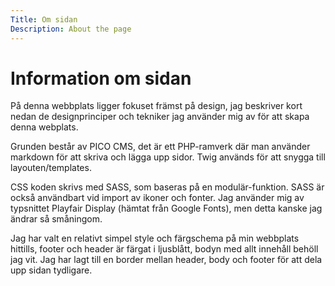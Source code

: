 ```yaml
---
Title: Om sidan
Description: About the page
---
```


Information om sidan
==========================

På denna webbplats ligger fokuset främst på design, jag beskriver kort nedan de designprinciper och tekniker jag använder mig av för att skapa denna webplats.

Grunden består av PICO CMS, det är ett PHP-ramverk där man använder markdown för att skriva och lägga upp sidor. Twig används för att snygga till layouten/templates.

CSS koden skrivs med SASS, som baseras på en modulär-funktion. SASS är också användbart vid import av ikoner och fonter. Jag använder mig av typsnittet Playfair Display (hämtat från Google Fonts), men detta kanske jag ändrar så småningom.

Jag har valt en relativt simpel style och färgschema på min webbplats hittills, footer och header är färgat i ljusblått, bodyn med allt innehåll behöll jag vit. Jag har lagt till en border mellan header, body och footer för att dela upp sidan tydligare.
